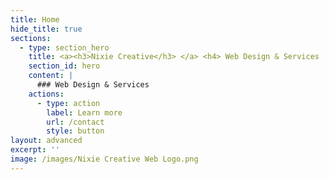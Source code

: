```yaml
---
title: Home
hide_title: true
sections:
  - type: section_hero
    title: <a><h3>Nixie Creative</h3> </a> <h4> Web Design & Services
    section_id: hero
    content: |
      ### Web Design & Services 
    actions:
      - type: action
        label: Learn more
        url: /contact
        style: button
layout: advanced
excerpt: ''
image: /images/Nixie Creative Web Logo.png
---
```

